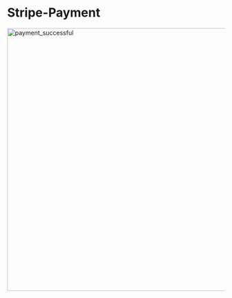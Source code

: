 # Stripe-Payment
<img width="608" alt="payment_successful" src="https://user-images.githubusercontent.com/108837766/211172555-e8cb1c59-1885-478f-ad29-00796eb60dab.png">
